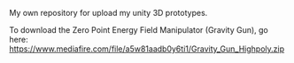 My own repository for upload my unity 3D prototypes.

To download the Zero Point Energy Field Manipulator (Gravity Gun), go here: https://www.mediafire.com/file/a5w81aadb0y6ti1/Gravity_Gun_Highpoly.zip
